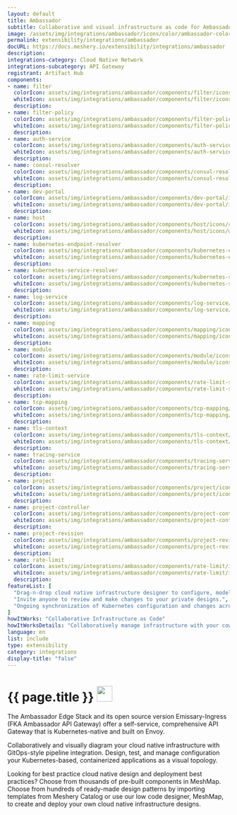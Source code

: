 ```yaml
---
layout: default
title: Ambassador
subtitle: Collaborative and visual infrastructure as code for Ambassador
image: /assets/img/integrations/ambassador/icons/color/ambassador-color.svg
permalink: extensibility/integrations/ambassador
docURL: https://docs.meshery.io/extensibility/integrations/ambassador
description: 
integrations-category: Cloud Native Network
integrations-subcategory: API Gateway
registrant: Artifact Hub
components: 
- name: filter
  colorIcon: assets/img/integrations/ambassador/components/filter/icons/color/filter-color.svg
  whiteIcon: assets/img/integrations/ambassador/components/filter/icons/white/filter-white.svg
  description: 
- name: filter-policy
  colorIcon: assets/img/integrations/ambassador/components/filter-policy/icons/color/filter-policy-color.svg
  whiteIcon: assets/img/integrations/ambassador/components/filter-policy/icons/white/filter-policy-white.svg
  description: 
- name: auth-service
  colorIcon: assets/img/integrations/ambassador/components/auth-service/icons/color/auth-service-color.svg
  whiteIcon: assets/img/integrations/ambassador/components/auth-service/icons/white/auth-service-white.svg
  description: 
- name: consul-resolver
  colorIcon: assets/img/integrations/ambassador/components/consul-resolver/icons/color/consul-resolver-color.svg
  whiteIcon: assets/img/integrations/ambassador/components/consul-resolver/icons/white/consul-resolver-white.svg
  description: 
- name: dev-portal
  colorIcon: assets/img/integrations/ambassador/components/dev-portal/icons/color/dev-portal-color.svg
  whiteIcon: assets/img/integrations/ambassador/components/dev-portal/icons/white/dev-portal-white.svg
  description: 
- name: host
  colorIcon: assets/img/integrations/ambassador/components/host/icons/color/host-color.svg
  whiteIcon: assets/img/integrations/ambassador/components/host/icons/white/host-white.svg
  description: 
- name: kubernetes-endpoint-resolver
  colorIcon: assets/img/integrations/ambassador/components/kubernetes-endpoint-resolver/icons/color/kubernetes-endpoint-resolver-color.svg
  whiteIcon: assets/img/integrations/ambassador/components/kubernetes-endpoint-resolver/icons/white/kubernetes-endpoint-resolver-white.svg
  description: 
- name: kubernetes-service-resolver
  colorIcon: assets/img/integrations/ambassador/components/kubernetes-service-resolver/icons/color/kubernetes-service-resolver-color.svg
  whiteIcon: assets/img/integrations/ambassador/components/kubernetes-service-resolver/icons/white/kubernetes-service-resolver-white.svg
  description: 
- name: log-service
  colorIcon: assets/img/integrations/ambassador/components/log-service/icons/color/log-service-color.svg
  whiteIcon: assets/img/integrations/ambassador/components/log-service/icons/white/log-service-white.svg
  description: 
- name: mapping
  colorIcon: assets/img/integrations/ambassador/components/mapping/icons/color/mapping-color.svg
  whiteIcon: assets/img/integrations/ambassador/components/mapping/icons/white/mapping-white.svg
  description: 
- name: module
  colorIcon: assets/img/integrations/ambassador/components/module/icons/color/module-color.svg
  whiteIcon: assets/img/integrations/ambassador/components/module/icons/white/module-white.svg
  description: 
- name: rate-limit-service
  colorIcon: assets/img/integrations/ambassador/components/rate-limit-service/icons/color/rate-limit-service-color.svg
  whiteIcon: assets/img/integrations/ambassador/components/rate-limit-service/icons/white/rate-limit-service-white.svg
  description: 
- name: tcp-mapping
  colorIcon: assets/img/integrations/ambassador/components/tcp-mapping/icons/color/tcp-mapping-color.svg
  whiteIcon: assets/img/integrations/ambassador/components/tcp-mapping/icons/white/tcp-mapping-white.svg
  description: 
- name: tls-context
  colorIcon: assets/img/integrations/ambassador/components/tls-context/icons/color/tls-context-color.svg
  whiteIcon: assets/img/integrations/ambassador/components/tls-context/icons/white/tls-context-white.svg
  description: 
- name: tracing-service
  colorIcon: assets/img/integrations/ambassador/components/tracing-service/icons/color/tracing-service-color.svg
  whiteIcon: assets/img/integrations/ambassador/components/tracing-service/icons/white/tracing-service-white.svg
  description: 
- name: project
  colorIcon: assets/img/integrations/ambassador/components/project/icons/color/project-color.svg
  whiteIcon: assets/img/integrations/ambassador/components/project/icons/white/project-white.svg
  description: 
- name: project-controller
  colorIcon: assets/img/integrations/ambassador/components/project-controller/icons/color/project-controller-color.svg
  whiteIcon: assets/img/integrations/ambassador/components/project-controller/icons/white/project-controller-white.svg
  description: 
- name: project-revision
  colorIcon: assets/img/integrations/ambassador/components/project-revision/icons/color/project-revision-color.svg
  whiteIcon: assets/img/integrations/ambassador/components/project-revision/icons/white/project-revision-white.svg
  description: 
- name: rate-limit
  colorIcon: assets/img/integrations/ambassador/components/rate-limit/icons/color/rate-limit-color.svg
  whiteIcon: assets/img/integrations/ambassador/components/rate-limit/icons/white/rate-limit-white.svg
  description: 
featureList: [
  "Drag-n-drop cloud native infrastructure designer to configure, model, and deploy your workloads.",
  "Invite anyone to review and make changes to your private designs.",
  "Ongoing synchronization of Kubernetes configuration and changes across any number of clusters."
]
howItWorks: "Collaborative Infrastructure as Code"
howItWorksDetails: "Collaboratively manage infrastructure with your coworkers synchronously sharing the same designs."
language: en
list: include
type: extensibility
category: integrations
display-title: "false"
---
```

<h1>{{ page.title }} <img src="{{ page.image }}" style="width: 35px; height: 35px;" /></h1>

<p>
The Ambassador Edge Stack and its open source version Emissary-Ingress (FKA Ambassador API Gateway) offer a self-service, comprehensive API Gateway that is Kubernetes-native and built on Envoy.
</p>
<p>
    Collaboratively and visually diagram your cloud native infrastructure with GitOps-style pipeline integration. Design, test, and manage configuration your Kubernetes-based, containerized applications as a visual topology.
</p>
<p>
    Looking for best practice cloud native design and deployment best practices? Choose from thousands of pre-built components in MeshMap. Choose from hundreds of ready-made design patterns by importing templates from Meshery Catalog or use our low code designer, MeshMap, to create and deploy your own cloud native infrastructure designs.
</p>
